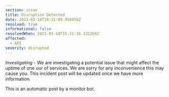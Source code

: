 ```yaml
---
section: issue
title: Disruption Detected
date: 2021-03-10T20:31:09.950456Z
resolved: true
informational: false
resolvedWhen: 2021-03-10T15:21:16.132269Z
affected:
  - API
severity: disrupted
---
```

*Investigating* - We are investigating a potential issue that might affect the uptime of one our of services. We are sorry for any inconvenience this may cause you. This incident post will be updated once we have more information.

This is an automatic post by a monitor bot.
        